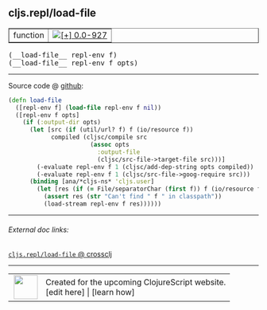 ## cljs.repl/load-file



 <table border="1">
<tr>
<td>function</td>
<td><a href="https://github.com/cljsinfo/cljs-api-docs/tree/0.0-927"><img valign="middle" alt="[+] 0.0-927" title="Added in 0.0-927" src="https://img.shields.io/badge/+-0.0--927-lightgrey.svg"></a> </td>
</tr>
</table>


 <samp>
(__load-file__ repl-env f)<br>
</samp>
 <samp>
(__load-file__ repl-env f opts)<br>
</samp>

---







Source code @ [github](https://github.com/clojure/clojurescript/blob/r2911/src/clj/cljs/repl.clj#L402-L416):

```clj
(defn load-file
  ([repl-env f] (load-file repl-env f nil))
  ([repl-env f opts]
    (if (:output-dir opts)
      (let [src (if (util/url? f) f (io/resource f))
            compiled (cljsc/compile src
                       (assoc opts
                         :output-file
                         (cljsc/src-file->target-file src)))]
        (-evaluate repl-env f 1 (cljsc/add-dep-string opts compiled))
        (-evaluate repl-env f 1 (cljsc/src-file->goog-require src)))
      (binding [ana/*cljs-ns* 'cljs.user]
        (let [res (if (= File/separatorChar (first f)) f (io/resource f))]
          (assert res (str "Can't find " f " in classpath"))
          (load-stream repl-env f res))))))
```

<!--
Repo - tag - source tree - lines:

 <pre>
clojurescript @ r2911
└── src
    └── clj
        └── cljs
            └── <ins>[repl.clj:402-416](https://github.com/clojure/clojurescript/blob/r2911/src/clj/cljs/repl.clj#L402-L416)</ins>
</pre>

-->

---



###### External doc links:

[`cljs.repl/load-file` @ crossclj](http://crossclj.info/fun/cljs.repl/load-file.html)<br>

---

 <table>
<tr><td>
<img valign="middle" align="right" width="48px" src="http://i.imgur.com/Hi20huC.png">
</td><td>
Created for the upcoming ClojureScript website.<br>
[edit here] | [learn how]
</td></tr></table>

[edit here]:https://github.com/cljsinfo/cljs-api-docs/blob/master/cljsdoc/cljs.repl_load-file.cljsdoc
[learn how]:https://github.com/cljsinfo/cljs-api-docs/wiki/cljsdoc-files

<!--

This information was too distracting to show to readers, but I'll leave it
commented here since it is helpful to:

- pretty-print the data used to generate this document
- and show how to retrieve that data



The API data for this symbol:

```clj
{:ns "cljs.repl",
 :name "load-file",
 :type "function",
 :signature ["[repl-env f]" "[repl-env f opts]"],
 :source {:code "(defn load-file\n  ([repl-env f] (load-file repl-env f nil))\n  ([repl-env f opts]\n    (if (:output-dir opts)\n      (let [src (if (util/url? f) f (io/resource f))\n            compiled (cljsc/compile src\n                       (assoc opts\n                         :output-file\n                         (cljsc/src-file->target-file src)))]\n        (-evaluate repl-env f 1 (cljsc/add-dep-string opts compiled))\n        (-evaluate repl-env f 1 (cljsc/src-file->goog-require src)))\n      (binding [ana/*cljs-ns* 'cljs.user]\n        (let [res (if (= File/separatorChar (first f)) f (io/resource f))]\n          (assert res (str \"Can't find \" f \" in classpath\"))\n          (load-stream repl-env f res))))))",
          :title "Source code",
          :repo "clojurescript",
          :tag "r2911",
          :filename "src/clj/cljs/repl.clj",
          :lines [402 416]},
 :full-name "cljs.repl/load-file",
 :full-name-encode "cljs.repl_load-file",
 :history [["+" "0.0-927"]]}

```

Retrieve the API data for this symbol:

```clj
;; from Clojure REPL
(require '[clojure.edn :as edn])
(-> (slurp "https://raw.githubusercontent.com/cljsinfo/cljs-api-docs/catalog/cljs-api.edn")
    (edn/read-string)
    (get-in [:symbols "cljs.repl/load-file"]))
```

-->
